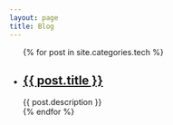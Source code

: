 ```yaml
---
layout: page
title: Blog
---
```

<div class="category">
    <ul>
    {% for post in site.categories.tech %}
        <li>
            <h2>
            	<a href="{{ post.url }}">{{ post.title }}</a>
            </h2>
            <span>{{ post.description }}</span>
        </li>
    {% endfor %}
    </ul>
</div><!-- .entry -->
